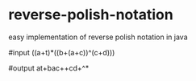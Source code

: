 # reverse-polish-notation
easy implementation of reverse polish notation in java

#input
((a+t)*((b+(a+c))^(c+d)))

#output
at+bac++cd+^*
